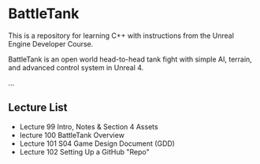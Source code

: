 # BattleTank

This is a repository for learning C++ with instructions from the Unreal Engine Developer Course.

BattleTank is an open world head-to-head tank fight with simple AI, terrain, and advanced control system in Unreal 4.

...

## Lecture List
* Lecture 99 Intro, Notes & Section 4 Assets
* lecture 100 BattleTank Overview
* Lecture 101 S04 Game Design Document (GDD)
* Lecture 102 Setting Up a GitHub "Repo"
